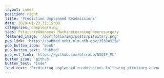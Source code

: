 ```yaml
---
layout: inner
position: right
title: 'Prediction Unplanned Readmissions'
date: 2020-01-23 21:15:00
categories: deeplearning
tags: PituitaryAdenomas MachineLearning Neurosurgery
featured_image: '/portfolio/img/posts/pituitary.png'
pub_link: 'https://pubmed.ncbi.nlm.nih.gov/35384923/'
pub_button_icon: 'book'
pub_button_text: 'PubMed'
project_link: 'https://github.com/btcrabb/NSQIP_ML'
button_icon: 'github'
button_text: 'Code'
lead_text: 'Predicting unplanned readmissions following pituitary adenoma resections using machine learning.'
---
```

